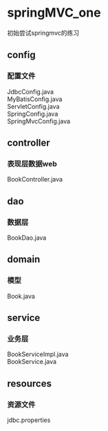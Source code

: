 # springMVC_one
初始尝试springmvc的练习
## config
  ### 配置文件
  JdbcConfig.java  
  MyBatisConfig.java  
  ServletConfig.java  
  SpringConfig.java  
  SpringMvcConfig.java
## controller
  ### 表现层数据web
  BookController.java
## dao
  ### 数据层
  BookDao.java
## domain
  ### 模型
  Book.java
## service
  ### 业务层
  BookServiceImpl.java  
  BookService.java
## resources
  ### 资源文件
  jdbc.properties
